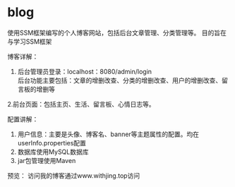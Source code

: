# blog
使用SSM框架编写的个人博客网站，包括后台文章管理、分类管理等。
目的旨在与学习SSM框架

博客详解：
1. 后台管理员登录：localhost：8080/admin/login  
  后台功能主要包括：文章的增删改查、分类的增删改查、用户的增删改查、留言板的增删等
  
2.前台页面：包括主页、生活、留言板、心情日志等。


配置讲解：
1. 用户信息：主要是头像、博客名、banner等主题属性的配置。均在userInfo.properties配置
2. 数据库使用MySQL数据库
3. jar包管理使用Maven

预览：
访问我的博客通过www.withjing.top访问
